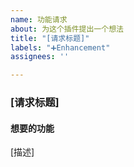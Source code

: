 ```yaml
---
name: 功能请求
about: 为这个插件提出一个想法
title: "[请求标题]"
labels: "➕Enhancement"
assignees: ''

---
```


### [请求标题]

#### 想要的功能

[描述]
